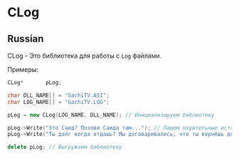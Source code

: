 # CLog

## Russian
CLog - Это библиотека для работы с `Log` файлами. 

Примеры:
```cpp
CLog*       pLog;

char DLL_NAME[] = "GachiTV.ASI";
char LOG_NAME[] = "GachiTV.LOG";

pLog = new CLog(LOG_NAME, DLL_NAME); // Инициализируем библиотеку  

pLog->Write("Это Саид? Позови Саида там..."); // Пишем охуительные истории...
pLog->Write("Ты долг когда отдашь? Мы договаривались, что ты вернёшь долг у Отеля..."); 

delete pLog; // Выгружаем библиотеку
```

